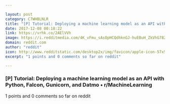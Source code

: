 ```yaml
---

layout: post
category: C7WHBLNLR
title: "[P] Tutorial: Deploying a machine learning model as an API with Python, Falcon, Gunicorn, and Datmo • r/MachineLearning"
date: 2017-12-08 00:18:22
link: https://vrhk.co/2AElVVh
image: https://i.redditmedia.com/4K_vFmu_sAsOpHCQdhknGJ-huEBuH_ZkVhG782hRVwY.jpg?w=320&s=6e44a7a4c25a3f26a08aaa0448bcdea7
domain: reddit.com
author: "reddit"
icon: http://www.redditstatic.com/desktop2x/img/favicon/apple-icon-57x57.png
excerpt: "1 points and 0 comments so far on reddit"

---
```


### [P] Tutorial: Deploying a machine learning model as an API with Python, Falcon, Gunicorn, and Datmo • r/MachineLearning

1 points and 0 comments so far on reddit